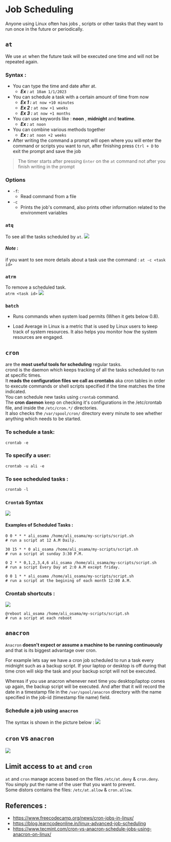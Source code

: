 # Job Scheduling
Anyone using Linux often has jobs , scripts or other tasks that they want to run once in the future or periodically.

## `at`
We use `at` when the future task will be executed one time and will not be repeated again.

### Syntax : 
- You can type the time and date after at.
    - ***Ex :*** `at 10am 1/1/2023` 
-  You can schedule a task with a certain amount of time from now 
    - ***Ex 1 :*** `at now +10 minutes`
    - ***Ex 2 :*** `at now +1 weeks`
    - ***Ex 3 :*** `at now +1 months`
- You can use keywords like : **noon** , **midnight** and **teatime**.
    - ***Ex :*** `at noon`
- You can combine various methods together 
    - ***Ex :*** `at noon +2 weeks`
- After writing the command a prompt will open where you will enter the command or scripts you want to run, after finishing press `Ctrl + D` to exit the prompt and save the job

> The timer starts after pressing `Enter` on the `at` command not after you finish writing in the prompt

### Options

- `-f`:
  - Read command from a file
- `-c`
  - Prints the job's command, also prints other information related to the environment variables

### `atq`
To see all the tasks scheduled by `at`.
![](./imgs/atq.png)
#### ***Note*** : 
if you want to see more details about a task use the command : `at -c <task id>`
### `atrm` 
To remove a scheduled task.\
`atrm <task id>`
![](./imgs/atrm-1.png)

### `batch`

- Runs commands when system load permits (When it gets below 0.8).

- Load Average in Linux is a metric that is used by Linux users to keep track of system resources. It also helps you monitor how the system resources are engaged.


## `cron` 
are the **most useful tools for scheduling** regular tasks.\
crond is the daemon which keeps tracking of all the tasks scheduled to run at specific times.\
It **reads the configuration files we call as crontabs** aka cron tables in order to execute commands or shell scripts specified if the time matches the time indicated.\
You can schedule new tasks using `crontab` command.\
The **cron daemon** keep on checking it's configurations in the /etc/crontab file, and inside the `/etc/cron.*/` directories.\
It also checks the `/var/spool/cron/` directory every minute to see whether anything which needs to be started.
### To schedule a task: 
```
crontab -e 
```
### To specify a user: 
```
crontab -u ali -e
```
### To see scheduled tasks : 
```
crontab -l 
```
### `Crontab` Syntax
![](./imgs/cron_fields.png)

#### **Examples of Scheduled Tasks** :
```
0 0 * * * ali_osama /home/ali_osama/my-scripts/script.sh
# run a script at 12 A.M Daily.
```
```
30 15 * * 0 ali_osama /home/ali_osama/my-scripts/script.sh
# run a script at sunday 3:30 P.M.
```
```
0 2 * * 0,1,2,3,4,6 ali_osama /home/ali_osama/my-scripts/script.sh
# run a script Every Day at 2:0 A.M except friday.
```
```
0 0 1 * * ali_osama /home/ali_osama/my-scripts/script.sh
# run a script at the begining of each month 12:00 A.M.
```
### **Crontab shortcuts** : 
![](./imgs/cron-shortcuts.png)

```
@reboot ali_osama /home/ali_osama/my-scripts/script.sh
# run a script at each reboot
```

## `anacron`
`Anacron` **doesn't expect or assume a machine to be running continuously** and that is its biggest advantage over cron.

For example lets say we have a cron job scheduled to run a task every midnight such as a backup script. If your laptop or desktop is off during that time cron will skip the task and your backup script will not be executed.

Whereas if you use anacron whenever next time you desktop/laptop comes up again, the backup script will be executed. And after that it will record the date in a timestamp file in the `/var/spool/anacron` directory with the name specified in the job-id (timestamp file name) field.

### Schedule a job using `anacron`
The syntax is shown in the picture below : 
![](./imgs/anacron-file.png)

## `cron` vs `anacron` 
![](./imgs/cron-vs-anacron.png)

## Limit access to `at` and `cron`
`at` and `cron` manage access based on the files `/etc/at.deny` & `cron.deny`.\
You simply put the name of the user that you want to prevent.\
Some distors contains the files: `/etc/at.allow` & `cron.allow`.


## References : 
- https://www.freecodecamp.org/news/cron-jobs-in-linux/
- https://blog.learncodeonline.in/linux-advanced-job-scheduling
- https://www.tecmint.com/cron-vs-anacron-schedule-jobs-using-anacron-on-linux/